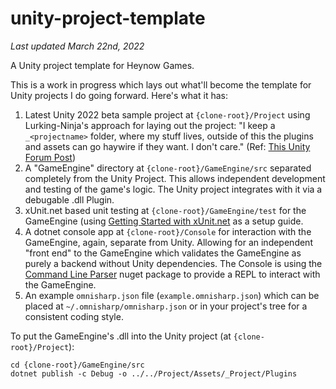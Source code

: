 # unity-project-template

_Last updated March 22nd, 2022_

A Unity project template for Heynow Games.

This is a work in progress which lays out what'll become the template for Unity projects I do going forward. Here's what it has:

1. Latest Unity 2022 beta sample project at `{clone-root}/Project` using Lurking-Ninja's approach for laying out the project: "I keep a `_<projectname>` folder, where my stuff lives, outside of this the plugins and assets can go haywire if they want. I don't care." (Ref: [This Unity Forum Post](https://forum.unity.com/threads/mature-project-folder-structure.654694/))
2. A "GameEngine" directory at `{clone-root}/GameEngine/src` separated completely from the Unity Project. This allows independent development and testing of the game's logic. The Unity project integrates with it via a debugable .dll Plugin.
3. xUnit.net based unit testing at `{clone-root}/GameEngine/test` for the GameEngine (using [Getting Started with xUnit.net](https://xunit.net/docs/getting-started/netfx/cmdline) as a setup guide.
4. A dotnet console app at `{clone-root}/Console` for interaction with the GameEngine, again, separate from Unity. Allowing for an independent "front end" to the GameEngine which validates the GameEngine as purely a backend without Unity dependencies. The Console is using the [Command Line Parser](https://www.nuget.org/packages/CommandLineParser/) nuget package to provide a REPL to interact with the GameEngine.
5. An example `omnisharp.json` file (`example.omnisharp.json`) which can be placed at `~/.omnisharp/omnisharp.json` or in your project's tree for a consistent coding style.

To put the GameEngine's .dll into the Unity project (at `{clone-root}/Project`):

```
cd {clone-root}/GameEngine/src
dotnet publish -c Debug -o ../../Project/Assets/_Project/Plugins
```
